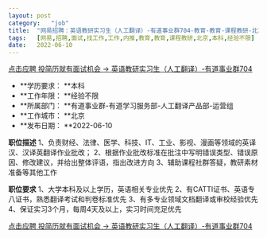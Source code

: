 ```yaml
---
layout:	post
category:	"job"
title:	"网易招聘：英语教研实习生（人工翻译）-有道事业群704-教育-教育-课程教研-北京本科经验不限"
tags:	[网易,招聘,面试,找工作,工作,内推,教育,教育,课程教研,北京,本科,经验不限]
date:	2022-06-10
---
```


[点击应聘 投简历就有面试机会 -> 英语教研实习生（人工翻译）-有道事业群704](http://mobile.bole.netease.com/bole/boleDetail?id=40788&employeeId=346f03c3cda5f04c&key=all)



- **学历要求： **本科
- **工作年限： **经验不限
- **所属部门： **有道事业群-有道学习服务部-人工翻译产品部-运营组
- **工作城市： **北京
- **发布日期： **2022-06-10



**职位描述**
1、负责财经、法律、医学、科技、IT、工业、影视、漫画等领域的英译汉、汉译英翻译作业批改；
2、根据作业批改标准在批注中写明错误类型、错误原因、修改建议，并给出整体评语，指出改进方向
3、辅助课程社群答疑，教研素材准备等其他工作



**职位要求**
1、大学本科及以上学历，英语相关专业优先
2、有CATTI证书、英语专八证书，熟悉翻译考试和判卷标准优先
3、有多专业领域文档翻译或审校经验优先
4、保证实习3个月，每周4天及以上，实习时间充足优先



[点击应聘 投简历就有面试机会 -> 英语教研实习生（人工翻译）-有道事业群704](http://mobile.bole.netease.com/bole/boleDetail?id=40788&employeeId=346f03c3cda5f04c&key=all)